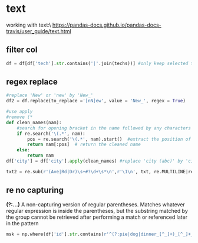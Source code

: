 # text

working with text:\\
https://pandas-docs.github.io/pandas-docs-travis/user_guide/text.html


## filter col
```py
df = df[df['tech'].str.contains('|'.join(techs))] #only keep selected techs
```

## regex replace
```py
#replace 'New' or 'new' by 'New_'
df2 = df.replace(to_replace ='[nN]ew', value = 'New_', regex = True)

#use apply
#remove (*
def clean_names(nam):
    #search for opening bracket in the name followed by any characters repeated any number of times
    if re.search('\(.*', nam):
        pos = re.search('\(.*', nam).start()  #extract the position of beginning of pattern
        return nam[:pos]  # return the cleaned name
    else:
        return nam
df['city'] = df['city'].apply(clean_names) #replace 'city (abc)' by 'city'

txt2 = re.sub(r'(Ave|Rd|Dr)\s+#?\d+\s*\n',r'\1\n', txt, re.MULTILINE|re.IGNORECASE)
```

## re no capturing
**(?:...)**  A non-capturing version of regular parentheses. Matches whatever regular expression is inside the parentheses, but the substring matched by the group cannot be retrieved after performing a match or referenced later in the pattern
```py
msk = np.where(df['id'].str.contains(r'^(?:pie|dog|dinner_[^_]+)_[^_]+_.*',flags=re.IGNORECASE))[0]
```
